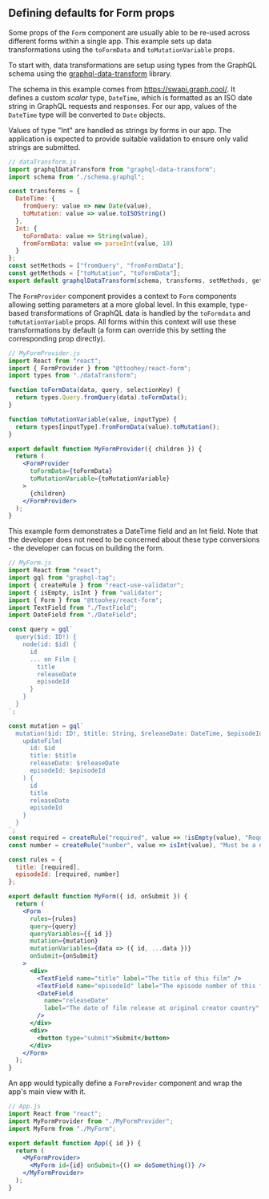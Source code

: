 ## Defining defaults for Form props

Some props of the `Form` component are usually able to be re-used across
different forms within a single app. This example sets up data transformations
using the `toFormData` and `toMutationVariable` props.

To start with, data transformations are setup using types from the GraphQL schema
using the [graphql-data-transform](https://github.com/ttoohey/graphql-data-transform)
library.

The schema in this example comes from https://swapi.graph.cool/. It defines a
custom *scalar* type, `DateTime`, which is formatted as an ISO date string in
GraphQL requests and responses. For our app, values of the `DateTime` type will
be converted to `Date` objects.

Values of type "Int" are handled as strings by forms in our app. The application is
expected to provide suitable validation to ensure only valid strings are submitted.

```jsx
// dataTransform.js
import graphqlDataTransform from "graphql-data-transform";
import schema from "./schema.graphql";

const transforms = {
  DateTime: {
    fromQuery: value => new Date(value),
    toMutation: value => value.toISOString()
  },
  Int: {
    toFormData: value => String(value),
    fromFormData: value => parseInt(value, 10)
  }
};
const setMethods = ["fromQuery", "fromFormData"];
const getMethods = ["toMutation", "toFormData"];
export default graphqlDataTransform(schema, transforms, setMethods, getMethods);
```

The `FormProvider` component provides a context to `Form` components allowing
setting parameters at a more global level. In this example, type-based
transformations of GraphQL data is handled by the `toFormdata` and
`toMutationVariable` props. All forms within this context will use these
transformations by default (a form can override this by setting the corresponding
prop directly).

```jsx
// MyFormProvider.js
import React from "react";
import { FormProvider } from "@ttoohey/react-form";
import types from "./dataTransform";

function toFormData(data, query, selectionKey) {
  return types.Query.fromQuery(data).toFormData();
}

function toMutationVariable(value, inputType) {
  return types[inputType].fromFormData(value).toMutation();
}

export default function MyFormProvider({ children }) {
  return (
    <FormProvider
      toFormData={toFormData}
      toMutationVariable={toMutationVariable}
    >
      {children}
    </FormProvider>
  );
}
```

This example form demonstrates a DateTime field and an Int field. Note that the
developer does not need to be concerned about these type conversions - the
developer can focus on building the form.

```jsx
// MyForm.js
import React from "react";
import gql from "graphql-tag";
import { createRule } from "react-use-validator";
import { isEmpty, isInt } from "validator";
import { Form } from "@ttoohey/react-form";
import TextField from "./TextField";
import DateField from "./DateField";

const query = gql`
  query($id: ID!) {
    node(id: $id) {
      id
      ... on Film {
        title
        releaseDate
        episodeId
      }
    }
  }
`;

const mutation = gql`
  mutation($id: ID!, $title: String, $releaseDate: DateTime, $episodeId: Int) {
    updateFilm(
      id: $id
      title: $title
      releaseDate: $releaseDate
      episodeId: $episodeId
    ) {
      id
      title
      releaseDate
      episodeId
    }
  }
`;
const required = createRule("required", value => !isEmpty(value), "Required");
const number = createRule("number", value => isInt(value), "Must be a number");

const rules = {
  title: [required],
  episodeId: [required, number]
};

export default function MyForm({ id, onSubmit }) {
  return (
    <Form
      rules={rules}
      query={query}
      queryVariables={{ id }}
      mutation={mutation}
      mutationVariables={data => ({ id, ...data })}
      onSubmit={onSubmit}
    >
      <div>
        <TextField name="title" label="The title of this film" />
        <TextField name="episodeId" label="The episode number of this film" />
        <DateField
          name="releaseDate"
          label="The date of film release at original creator country"
        />
      </div>
      <div>
        <button type="submit">Submit</button>
      </div>
    </Form>
  );
}
```

An app would typically define a `FormProvider` component and wrap the app's
main view with it.

```jsx
// App.js
import React from "react";
import MyFormProvider from "./MyFormProvider";
import MyForm from "./MyForm";

export default function App({ id }) {
  return (
    <MyFormProvider>
      <MyForm id={id} onSubmit={() => doSomething()} />
    </MyFormProvider>
  );
}
```
